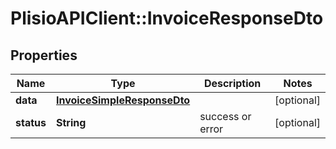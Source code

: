 # PlisioAPIClient::InvoiceResponseDto

## Properties
Name | Type | Description | Notes
------------ | ------------- | ------------- | -------------
**data** | [**InvoiceSimpleResponseDto**](InvoiceSimpleResponseDto.md) |  | [optional] 
**status** | **String** | success or error | [optional] 

